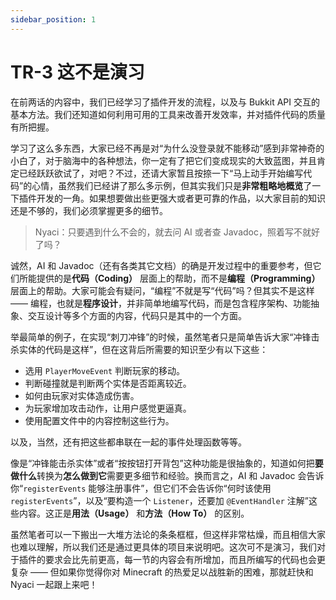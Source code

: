 ```yaml
---
sidebar_position: 1
---
```


# TR-3 这不是演习

在前两话的内容中，我们已经学习了插件开发的流程，以及与 Bukkit API 交互的基本方法。我们还知道如何利用可用的工具来改善开发效率，并对插件代码的质量有所把握。

学习了这么多东西，大家已经不再是对“为什么没登录就不能移动”感到非常神奇的小白了，对于脑海中的各种想法，你一定有了把它们变成现实的大致蓝图，并且肯定已经跃跃欲试了，对吧？不过，还请大家暂且按捺一下“马上动手开始编写代码”的心情，虽然我们已经讲了那么多示例，但其实我们只是**非常粗略地概览**了一下插件开发的一角。如果想要做出些更强大或者更可靠的作品，以大家目前的知识还是不够的，我们必须掌握更多的细节。

> Nyaci：只要遇到什么不会的，就去问 AI 或者查 Javadoc，照着写不就好了吗？

诚然，AI 和 Javadoc（还有各类其它文档）的确是开发过程中的重要参考，但它们所能提供的是**代码（Coding）** 层面上的帮助，而不是**编程（Programming）** 层面上的帮助。大家可能会有疑问，“编程”不就是写“代码”吗？但其实不是这样 —— 编程，也就是**程序设计**，并非简单地编写代码，而是包含程序架构、功能抽象、交互设计等多个方面的内容，代码只是其中的一个方面。

举最简单的例子，在实现“刺刀冲锋”的时候，虽然笔者只是简单告诉大家“冲锋击杀实体的代码是这样”，但在这背后所需要的知识至少有以下这些：

- 选用 `PlayerMoveEvent` 判断玩家的移动。
- 判断碰撞就是判断两个实体是否距离较近。
- 如何由玩家对实体造成伤害。
- 为玩家增加攻击动作，让用户感觉更逼真。
- 使用配置文件中的内容控制这些行为。

以及，当然，还有把这些都串联在一起的事件处理函数等等。

像是“冲锋能击杀实体”或者“按按钮打开背包”这种功能是很抽象的，知道如何把**要做什么**转换为**怎么做到它**需要更多细节和经验。换而言之，AI 和 Javadoc 会告诉你“`registerEvents` 能够注册事件”，但它们不会告诉你“何时该使用 `registerEvents`”，以及“要构造一个 `Listener`，还要加 `@EventHandler` 注解”这些内容。这正是**用法（Usage）** 和**方法（How To）** 的区别。

虽然笔者可以一下搬出一大堆方法论的条条框框，但这样非常枯燥，而且相信大家也难以理解，所以我们还是通过更具体的项目来说明吧。这次可不是演习，我们对于插件的要求会比先前更高，每一节的内容会有所增加，而且所编写的代码也会更复杂 —— 但如果你觉得你对 Minecraft 的热爱足以战胜新的困难，那就赶快和 Nyaci 一起跟上来吧！
